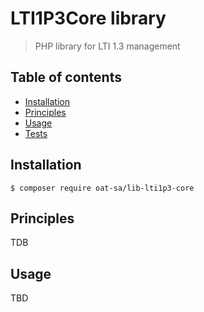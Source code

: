# LTI1P3Core library

> PHP library for LTI 1.3 management

## Table of contents
- [Installation](#installation)
- [Principles](#principles)
- [Usage](#usage)
- [Tests](#tests)

## Installation

```console
$ composer require oat-sa/lib-lti1p3-core
```

## Principles

TDB

## Usage

TBD
